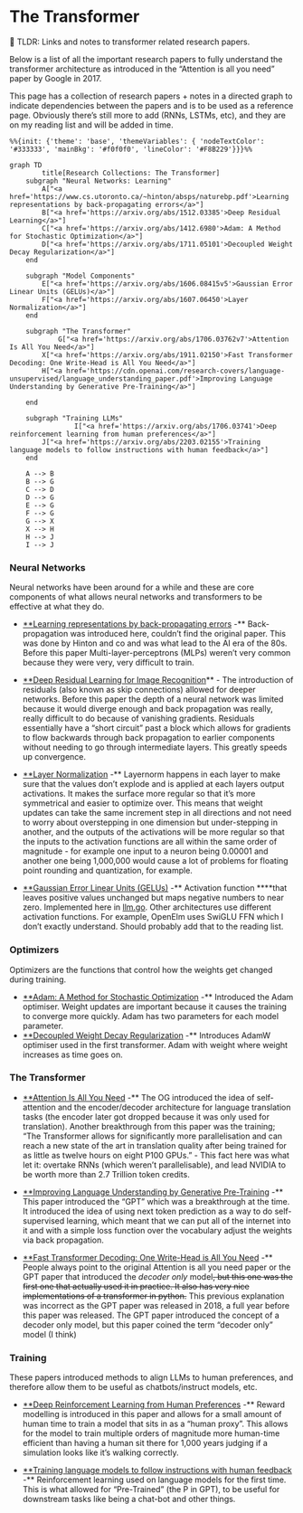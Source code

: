 # The Transformer
<aside>
📢 TLDR: Links and notes to transformer related research papers.

</aside>

Below is a list of all the important research papers to fully understand the transformer architecture as introduced in the “Attention is all you need” paper by Google in 2017. 

This page has a collection of research papers + notes in a directed graph to indicate dependencies between the papers and is to be used as a reference page. Obviously there’s still more to add (RNNs, LSTMs, etc), and they are on my reading list and will be added in time.

```mermaid
%%{init: {'theme': 'base', 'themeVariables': { 'nodeTextColor': '#333333', 'mainBkg': '#f0f0f0', 'lineColor': '#F8B229'}}}%%

graph TD
		title[Research Collections: The Transformer]
    subgraph "Neural Networks: Learning"
        A["<a href='https://www.cs.utoronto.ca/~hinton/absps/naturebp.pdf'>Learning representations by back-propagating errors</a>"]
        B["<a href='https://arxiv.org/abs/1512.03385'>Deep Residual Learning</a>"]
        C["<a href='https://arxiv.org/abs/1412.6980'>Adam: A Method for Stochastic Optimization</a>"]
        D["<a href='https://arxiv.org/abs/1711.05101'>Decoupled Weight Decay Regularization</a>"]
    end

    subgraph "Model Components"
        E["<a href='https://arxiv.org/abs/1606.08415v5'>Gaussian Error Linear Units (GELUs)</a>"]
        F["<a href='https://arxiv.org/abs/1607.06450'>Layer Normalization</a>"]
    end

    subgraph "The Transformer"
		    G["<a href='https://arxiv.org/abs/1706.03762v7'>Attention Is All You Need</a>"]
        X["<a href='https://arxiv.org/abs/1911.02150'>Fast Transformer Decoding: One Write-Head is All You Need</a>"]
        H["<a href='https://cdn.openai.com/research-covers/language-unsupervised/language_understanding_paper.pdf'>Improving Language Understanding by Generative Pre-Training</a>"]

    end

    subgraph "Training LLMs"
				I["<a href='https://arxiv.org/abs/1706.03741'>Deep reinforcement learning from human preferences</a>"]
        J["<a href='https://arxiv.org/abs/2203.02155'>Training language models to follow instructions with human feedback</a>"]
    end

    A --> B
    B --> G
    C --> D
    D --> G
    E --> G
    F --> G
    G --> X
    X --> H
    H --> J
    I --> J
```

### Neural Networks

Neural networks have been around for a while and these are core components of what allows neural networks and transformers to be effective at what they do.

- [**Learning representations by back-propagating errors](https://www.cs.utoronto.ca/~hinton/absps/naturebp.pdf) -** Back-propagation was introduced here, couldn’t find the original paper. This was done by Hinton and co and was what lead to the AI era of the 80s. Before this paper Multi-layer-perceptrons (MLPs) weren’t very common because they were very, very difficult to train.

- [**Deep Residual Learning for Image Recognition](https://arxiv.org/abs/1512.03385)** - The introduction of residuals (also known as skip connections) allowed for deeper networks. Before this paper the depth of a neural network was limited because it would diverge enough and back propagation was really, really difficult to do because of vanishing gradients. Residuals essentially have a “short circuit” past a block which allows for gradients to flow backwards through back propagation to earlier components without needing to go through intermediate layers. This greatly speeds up convergence.

- [**Layer Normalization](https://arxiv.org/abs/1607.06450) -** Layernorm happens in each layer to make sure that the values don’t explode and is applied at each layers output activations. It makes the surface more regular so that it’s more symmetrical and easier to optimize over. This means that weight updates can take the same increment step in all directions and not need to worry about overstepping in one dimension but under-stepping in another, and the outputs of the activations will be more regular so that the inputs to the activation functions are all within the same order of magnitude - for example one input to a neuron being 0.00001 and another one being 1,000,000 would cause a lot of problems for floating point rounding and quantization, for example.

- [**Gaussian Error Linear Units (GELUs)](https://arxiv.org/abs/1606.08415v5) -** Activation function ****that leaves positive values unchanged but maps negative numbers to near zero. Implemented here in [llm.go](https://github.com/joshcarp/llm.go/blob/56de2430b95ff3f89657637a4c97794653a994ec/math.go#L414). Other architectures use different activation functions. For example, OpenElm uses SwiGLU FFN which I don’t exactly understand. Should probably add that to the reading list.

### Optimizers

Optimizers are the functions that control how the weights get changed during training.

- [**Adam: A Method for Stochastic Optimization](https://arxiv.org/abs/1412.6980) -** Introduced the Adam optimiser. Weight updates are important because it causes the training to converge more quickly. Adam has two parameters for each model parameter.
- [**Decoupled Weight Decay Regularization](https://arxiv.org/abs/1711.05101) -** Introduces AdamW optimiser used in the first transformer. Adam with weight where weight increases as time goes on.

### The Transformer

- [**Attention Is All You Need](https://arxiv.org/abs/1706.03762v7) -** The OG introduced the idea of self-attention and the encoder/decoder architecture for language translation tasks (the encoder later got dropped because it was only used for translation). Another breakthrough from this paper was the training; “The Transformer allows for significantly more parallelisation and can reach a new state of the art in translation quality after being trained for as little as twelve hours on eight P100 GPUs.” - This fact here was what let it: overtake RNNs (which weren’t parallelisable), and lead NVIDIA to be worth more than 2.7 Trillion token credits.

- [**Improving Language Understanding by Generative Pre-Training](https://cdn.openai.com/research-covers/language-unsupervised/language_understanding_paper.pdf) -** This paper introduced the “GPT” which was a breakthrough at the time. It introduced the idea of using next token prediction as a way to do self-supervised learning, which meant that we can put all of the internet into it and with a simple loss function over the vocabulary adjust the weights via back propagation.

- [**Fast Transformer Decoding: One Write-Head is All
You Need](https://arxiv.org/pdf/1911.02150) -** People always point to the original Attention is all you need paper or the GPT paper that introduced the *decoder only* model~~, but this one was the first one that actually used it in practice. It also has very nice implementations of a transformer in python.~~  This previous explanation was incorrect as the GPT paper was released in 2018, a full year before this paper was released. The GPT paper introduced the concept of a decoder only model, but this paper coined the term “decoder only” model (I think)

### Training

These papers introduced methods to align LLMs to human preferences, and therefore allow them to be useful as chatbots/instruct models, etc.

- [**Deep Reinforcement Learning from Human Preferences](https://arxiv.org/abs/1706.03741) -** Reward modelling is introduced in this paper and allows for a small amount of human time to train a model that sits in as a “human proxy”. This allows for the model to train multiple orders of magnitude more human-time efficient than having a human sit there for 1,000 years judging if a simulation looks like it’s walking correctly.

- [**Training language models to follow instructions with human feedback](https://arxiv.org/pdf/2203.02155) -** Reinforcement learning used on language models for the first time. This is what allowed for “Pre-Trained” (the P in GPT), to be useful for downstream tasks like being a chat-bot and other things.